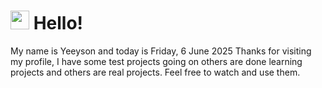  <h1>
    <img src="https://emojis.slackmojis.com/emojis/images/1643510097/45343/hi.gif?1643510097" width="30"/> 
    Hello!
 </h1>
 <p>
    My name is Yeeyson and today is Friday, 6 June 2025
    Thanks for visiting my profile, I have some test projects going on others are done learning projects and others are real projects.
    Feel free to watch and use them.
 </p>